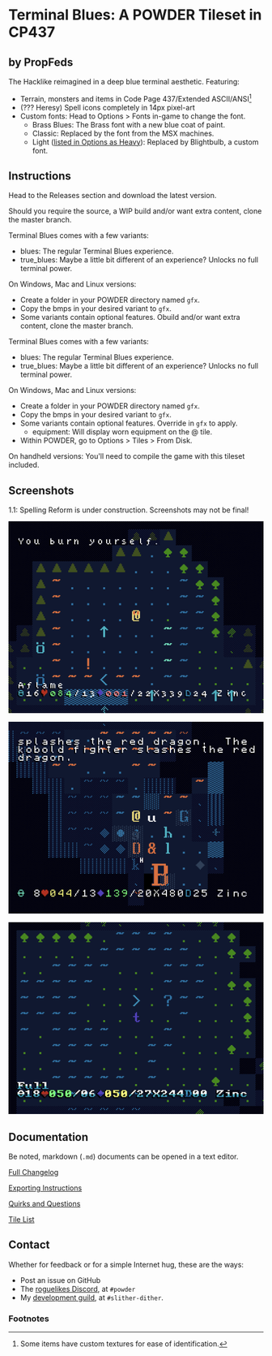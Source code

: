 # Terminal Blues: A POWDER Tileset in CP437

## by PropFeds

The Hacklike reimagined in a deep blue terminal aesthetic. Featuring:

- Terrain, monsters and items in Code Page 437/Extended ASCII/ANSI[^1]
- (??? Heresy) Spell icons completely in 14px pixel-art
- Custom fonts: Head to Options > Fonts in-game to change the font.
  - Brass Blues: The Brass font with a new blue coat of paint.
  - Classic: Replaced by the font from the MSX machines.
  - Light ([listed in Options as Heavy](docs/quirks_questions.md#the-heavy-and-light-fonts-are-swapped)): Replaced by Blightbulb, a custom font.

## Instructions

Head to the Releases section and download the latest version.

Should you require the source, a WIP build and/or want extra content, clone the master branch.

Terminal Blues comes with a few variants:

- blues: The regular Terminal Blues experience.
- true_blues: Maybe a little bit different of an experience? Unlocks no full terminal power.

On Windows, Mac and Linux versions:

- Create a folder in your POWDER directory named `gfx`.
- Copy the bmps in your desired variant to `gfx`.
- Some variants contain optional features. Obuild and/or want extra content, clone the master branch.

Terminal Blues comes with a few variants:

- blues: The regular Terminal Blues experience.
- true_blues: Maybe a little bit different of an experience? Unlocks no full terminal power.

On Windows, Mac and Linux versions:

- Create a folder in your POWDER directory named `gfx`.
- Copy the bmps in your desired variant to `gfx`.
- Some variants contain optional features. Override in `gfx` to apply.
  - equipment: Will display worn equipment on the @ tile.
- Within POWDER, go to Options > Tiles > From Disk.

On handheld versions: You'll need to compile the game with this tileset included.

## Screenshots

1.1: Spelling Reform is under construction. Screenshots may not be final!

![Screenshot 0](extras/presskit/screenshot-0.png "Under Siege")

![Screenshot 1](extras/presskit/screenshot-1.png "The Big B")

![Screenshot 2](extras/presskit/screenshot-2.png "Space Odyssey")

## Documentation

Be noted, markdown (`.md`) documents can be opened in a text editor.

[Full Changelog](docs/changelog.md)

[Exporting Instructions](docs/exporting.md)

[Quirks and Questions](docs/quirks_questions.md)

[Tile List](docs/tilelist.md)

## Contact

Whether for feedback or for a simple Internet hug, these are the ways:

- Post an issue on GitHub
- The [roguelikes Discord](https://discord.gg/tJt4kMM), at `#powder`
- My [development guild](https://discord.gg/AxMZJyg), at `#slither-dither`.

### Footnotes

[^1]: Some items have custom textures for ease of identification.
